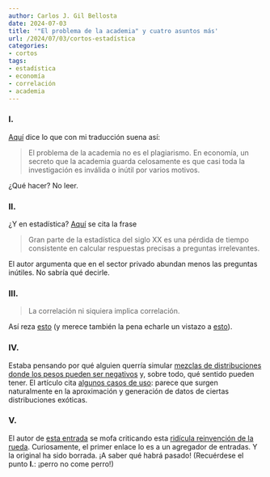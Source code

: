 ```yaml
---
author: Carlos J. Gil Bellosta
date: 2024-07-03
title: '"El problema de la academia" y cuatro asuntos más'
url: /2024/07/03/cortos-estadística
categories:
- cortos
tags:
- estadística
- economía
- correlación
- academia
---
```


### I.

[Aquí](https://twitter.com/TradeandMoney/status/1743705841977491495)
dice lo que con mi traducción suena así:

> El problema de la academia no es el plagiarismo. En economía, un secreto que la academia guarda celosamente es que casi toda la investigación es inválida o inútil por varios motivos.

¿Qué hacer? No leer.


### II.

¿Y en estadística? [Aquí](https://www.johndcook.com/blog/2024/04/12/precise-answers-to-useless-questions/) se cita la frase

> Gran parte de la estadística del siglo XX es una pérdida de tiempo consistente en calcular respuestas precisas a preguntas irrelevantes.


El autor argumenta que en el sector privado abundan menos las preguntas inútiles. No sabría qué decirle.


### III.

> La correlación ni siquiera implica correlación.

Así reza [esto](https://statmodeling.stat.columbia.edu/2014/08/04/correlation-even-imply-correlation/) (y merece también la pena echarle un vistazo a [esto](https://statmodeling.stat.columbia.edu/2024/01/15/a-feedback-loop-can-destroy-correlation-this-idea-comes-up-in-many-places/)).


### IV.

Estaba pensando por qué alguien querría simular
[mezclas de distribuciones donde los pesos pueden ser negativos](https://xianblog.wordpress.com/2024/02/02/simulating-signed-mixtures/)
y, sobre todo, qué sentido pueden tener. El artículo cita [algunos casos de uso](https://arxiv.org/pdf/2401.16828): parece que surgen naturalmente en la aproximación y generación de datos de ciertas distribuciones exóticas.

### V.

El autor de [esta entrada](https://www.r-bloggers.com/2024/03/very-simple-rejection-monte-carlo/) se mofa criticando esta [ridícula reinvención de la rueda](https://arxiv.org/pdf/2402.17096). Curiosamente, el primer enlace lo es a un agregador de entradas. Y la original ha sido borrada. ¡A saber qué habrá pasado! (Recuérdese el punto **I.**: ¡perro no come perro!)


